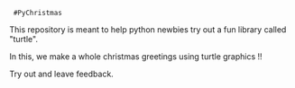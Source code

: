        
     #PyChristmas 
This repository is meant to help python newbies try out a fun library called "turtle".

In this, we make a whole christmas greetings using turtle graphics !!

Try out and leave feedback.